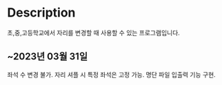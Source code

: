 

# Description
초,중,고등학교에서 자리를 변경할 때 사용할 수 있는 프로그램입니다.
<br>

## ~2023년 03월 31일
좌석 수 변경 불가. 자리 셔플 시 특정 좌석은 고정 가능. 명단 파일 입출력 기능 구현.


<br>
